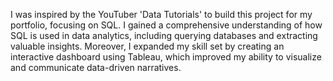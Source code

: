 I was inspired by the YouTuber 'Data Tutorials' to build this project for my portfolio, focusing on  SQL. 
I gained a comprehensive understanding of how SQL is used in data analytics, including querying databases and extracting valuable insights. 
Moreover, I expanded my skill set by creating an interactive dashboard using Tableau, which improved my ability to visualize and communicate data-driven narratives.

